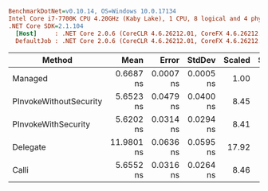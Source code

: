 ``` ini

BenchmarkDotNet=v0.10.14, OS=Windows 10.0.17134
Intel Core i7-7700K CPU 4.20GHz (Kaby Lake), 1 CPU, 8 logical and 4 physical cores
.NET Core SDK=2.1.104
  [Host]     : .NET Core 2.0.6 (CoreCLR 4.6.26212.01, CoreFX 4.6.26212.01), 64bit RyuJIT
  DefaultJob : .NET Core 2.0.6 (CoreCLR 4.6.26212.01, CoreFX 4.6.26212.01), 64bit RyuJIT


```
|                 Method |       Mean |     Error |    StdDev | Scaled | ScaledSD |
|----------------------- |-----------:|----------:|----------:|-------:|---------:|
|                Managed |  0.6687 ns | 0.0007 ns | 0.0005 ns |   1.00 |     0.00 |
| PInvokeWithoutSecurity |  5.6523 ns | 0.0479 ns | 0.0400 ns |   8.45 |     0.06 |
|    PInvokeWithSecurity |  5.6202 ns | 0.0314 ns | 0.0294 ns |   8.41 |     0.04 |
|               Delegate | 11.9801 ns | 0.0636 ns | 0.0595 ns |  17.92 |     0.09 |
|                  Calli |  5.6552 ns | 0.0316 ns | 0.0264 ns |   8.46 |     0.04 |
